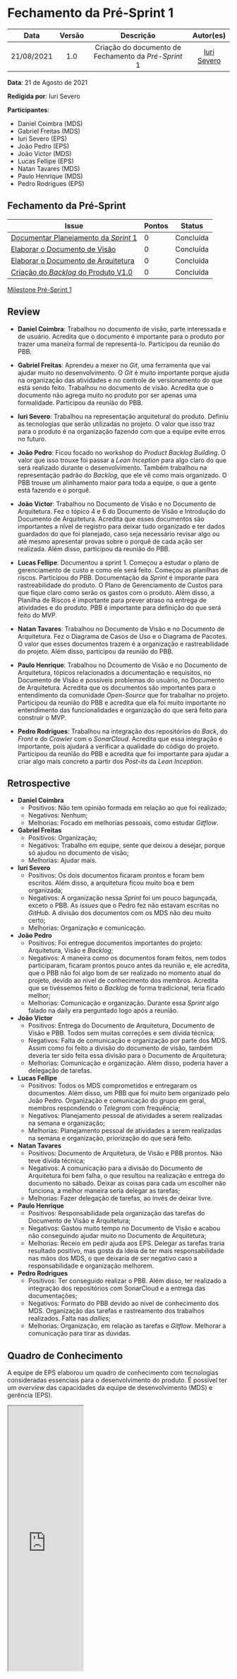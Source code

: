 # Fechamento da Pré-Sprint 1

|    Data    | Versão |         Descrição         |           Autor(es)           |
| :--------: | :----: | :-----------------------: | :---------------------------: |
| 21/08/2021 |  1.0   | Criação do documento de Fechamento da *Pré-Sprint* 1 | [Iuri Severo](https://github.com/iurisevero) |

**Data**: 21 de Agosto de 2021

**Redigida por**: Iuri Severo

**Participantes**:
* Daniel Coimbra (MDS)
* Gabriel Freitas (MDS)
* Iuri Severo (EPS)
* João Pedro (EPS)
* João Victor (MDS)
* Lucas Fellipe (EPS)
* Natan Tavares (MDS)
* Paulo Henrique (MDS)
* Pedro Rodrigues (EPS)

## Fechamento da Pré-Sprint

| Issue | Pontos | Status |
| ----- | ------ | ------ |
| [Documentar Planejamento da *Sprint* 1](https://github.com/fga-eps-mds/2021.1-Pro-Especies-Docs/issues/32) | 0 | Concluída |
| [Elaborar o Documento de Visão](https://github.com/fga-eps-mds/2021.1-Pro-Especies-Docs/issues/25) | 0 | Concluída |
| [Elaborar o Documento de Arquitetura](https://github.com/fga-eps-mds/2021.1-Pro-Especies-Docs/issues/26) | 0 | Concluída |
| [Criação do *Backlog* do Produto V1.0](https://github.com/fga-eps-mds/2021.1-Pro-Especies-Docs/issues/31) | 0 | Concluída |

[Milestone Pré-Sprint 1](https://github.com/fga-eps-mds/2021.1-Pro-Especies-Docs/milestone/3?closed=1)

## Review

* **Daniel Coimbra**: Trabalhou no documento de visão, parte interessada e de usuário. Acredita que o documento é importante para o produto por trazer uma maneira formal de representá-lo. Participou da reunião do PBB.

* **Gabriel Freitas**: Aprendeu a mexer no *Git*, uma ferramenta que vai ajudar muito no desenvolvimento. O *Git* é muito importante porque ajuda na organização das atividades e no controle de versionamento do que está sendo feito. Trabalhou no documento de visão. Acredita que o documento não agrega muito no produto por ser apenas uma formalidade. Participou da reunião do PBB.

* **Iuri Severo**: Trabalhou na representação arquitetural do produto. Definiu as tecnologias que serão utilizadas no projeto. O valor que isso traz para o produto é na organização fazendo com que a equipe evite erros no futuro. 

* **João Pedro**: Ficou focado no workshop do *Product Backlog Building*. O valor que isso trouxe foi passar a *Lean Inception* para algo claro do que será realizado durante o desenvolvimento. Também trabalhou na representação padrão do *Backlog*, que ele vê como mais organizado. O PBB trouxe um alinhamento maior para toda a equipe, o que a gente está fazendo e o porquê.

* **João Victor**: Trabalhou no Documento de Visão e no Documento de Arquitetura. Fez o tópico 4 e 6 do Documento de Visão e Introdução do Documento de Arquitetura. Acredita que esses documentos são importantes a nível de registro para deixar tudo organizado e ter dados guardados do que foi planejado, caso seja necessário revisar algo ou até mesmo apresentar provas sobre o porquê de cada ação ser realizada. Além disso, participou da reunião do PBB.

* **Lucas Fellipe**: Documentou a sprint 1. Começou a estudar o plano de gerenciamento de custo e como ele será feito. Começou as planilhas de riscos. Participou do PBB. Documentação da *Sprint* é imporante para rastreabilidade do produto. O Plano de Gerenciamento de Custos para que fique claro como serão os gastos com o produto. Além disso, a Planilha de Riscos é importante para prever atraso na entrega de atividades e do produto. PBB é importante para definição do que será feito do MVP.

* **Natan Tavares**: Trabalhou no Documento de Visão e no Documento de Arquitetura. Fez o Diagrama de Casos de Uso e o Diagrama de Pacotes. O valor que esses documentos trazem é a organização e rastreabilidade do projeto. Além disso, participou da reunião do PBB.

* **Paulo Henrique**: Trabalhou no Dcoumento de Visão e no Documento de Arquitetura, tópicos relacionados a documentação e requisitos, no Documento de Visão e possíveis problemas do usuário, no Documento de Arquitetura. Acredita que os documentos são importantes para o entendimento da comunidade *Open-Source* que for trabalhar no projeto. Participou da reunião do PBB e acredita que ela foi muito importante no entendimento das funcionalidades e organização do que será feito para construir o MVP.

* **Pedro Rodrigues**: Trabalhou na integração dos repositórios do *Back*, do *Front* e do *Crawler* com o *SonarCloud*. Acredita que essa integração é importante, pois ajudará a verificar a qualidade do código do projeto. Participou da reunião do PBB e acredita que foi importante para ajudar a criar algo mais concreto a partir dos *Post-its* da *Lean Inception*.


## Retrospective

* **Daniel Coimbra**
    * Positivos: Não tem opinião formada em relação ao que foi realizado;
    * Negativos: Nenhum;
    * Melhorias: Focado em melhorias pessoais, como estudar *Gitflow*.
* **Gabriel Freitas**
    * Positivos: Organização;
    * Negativos: Trabalho em equipe, sente que deixou a desejar, porque só ajudou no documento de visão;
    * Melhorias: Ajudar mais.
* **Iuri Severo**
    * Positivos: Os dois documentos ficaram prontos e foram bem escritos. Além disso, a arquitetura ficou muito boa e bem organizada;
    * Negativos: A organização nessa *Sprint* foi um pouco bagunçada, exceto o PBB. As *issues* que o Pedro fez não estavam escritas no *GitHub*. A divisão dos documentos com os MDS não deu muito certo;
    * Melhorias: Organização e comunicação. 
* **João Pedro**
    * Positivos: Foi entregue documentos importantes do projeto: Arquitetura, Visão e *Backlog*;
    * Negativos: A maneira como os documentos foram feitos, nem todos participaram, ficaram prontos pouco antes da reunião e, ele acredita, que o PBB não foi algo bom de ser realizado no momento atual do projeto, devido ao nível de conhecimento dos membros. Acredita que se tivéssemos feito o *Backlog* de forma tradicional, teria ficado melhor;
    * Melhorias: Comunicação e organização. Durante essa *Sprint* algo falado na daily era perguntado logo após a reunião.
* **João Victor**
    * Positivos: Entrega do Documento de Arquitetura, Documento de Visão e PBB. Todos sem muitas correções e sem dívida técnica;
    * Negativos: Falta de comunicação e organização por parte dos MDS. Assim como foi feito a divisão do documento de visão, também deveria ter sido feita essa divisão para o Documento de Arquitetura;
    * Melhorias: Comunicação e organização. Além disso, poderia haver a delegação de tarefas.
* **Lucas Fellipe**
    * Positivos: Todos os MDS comprometidos e entregaram os documentos. Além disso, um PBB que foi muito bem organizado pelo João Pedro. Organização e comunicação do grupo em geral, membros respondendo o *Telegram* com frequência;
    * Negativos: Planejamento pessoal de atividades a serem realizadas na semana e organização;
    * Melhorias: Planejamento pessoal de atividades a serem realizadas na semana e organização, priorização do que será feito.
* **Natan Tavares**
    * Positivos: Documento de Arquitetura, de Visão e PBB prontos. Não teve dívida técnica;
    * Negativos: A comunicação para a divisão do Documento de Arquitetura foi bem falha, o que resultou na realização e entrega do documento no sábado. Deixar as coisas para cada um escolher não funciona, a melhor maneira seria delegar as tarefas;
    * Melhorias: Fazer delegação de tarefas, ao invés de deixar livre.
* **Paulo Henrique**
    * Positivos: Responsabilidade pela organização das tarefas do Documento de Visão e Arquitetura;
    * Negativos: Gastou muito tempo no Documento de Visão e acabou não conseguindo ajudar muito no Documento de Arquitetura;
    * Melhorias: Receio em pedir ajuda aos EPS. Delegar as tarefas traria resultado positivo, mas gosta da ideia de ter mais responsabilidade nas mãos dos MDS, o que deixaria de ser negativo caso a responsabilidade e organização melhorem.
* **Pedro Rodrigues**
    * Positivos: Ter conseguido realizar o PBB. Além disso, ter realizado a integração dos repositórios com SonarCloud e a entrega das documentações;
    * Negativos: Formato do PBB devido ao nível de conhecimento dos MDS. Organização das tarefas e rastreamento dos trabalhos realizados. Falta nas *dailies*;
    * Melhorias: Organização, em relação as tarefas e *Gitflow*. Melhorar a comunicação para tirar as dúvidas.

## Quadro de Conhecimento
A equipe de EPS elaborou um quadro de conhecimento com tecnologias consideradas essenciais para o desenvolvimento do produto. É possível ter um *overview* das capacidades da equipe de desenvolvimento (MDS) e gerência (EPS).
<iframe src="https://docs.google.com/spreadsheets/d/e/2PACX-1vSHxsHZdF7aMhOiXfcXzaHDSFw3ABg2JLZFkUhKZ2YRlrnpeho33t196CHZIWyUXhRp2-MjVymqEp4a/pubhtml"
width="170px" height="600px"</iframe>